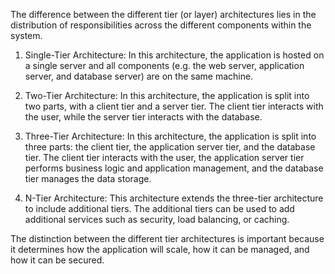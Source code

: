 The difference between the different tier (or layer) architectures lies in the distribution of responsibilities across the different components within the system.

1.  Single-Tier Architecture: In this architecture, the application is hosted on a single server and all components (e.g. the web server, application server, and database server) are on the same machine.
    
2.  Two-Tier Architecture: In this architecture, the application is split into two parts, with a client tier and a server tier. The client tier interacts with the user, while the server tier interacts with the database.
    
3.  Three-Tier Architecture: In this architecture, the application is split into three parts: the client tier, the application server tier, and the database tier. The client tier interacts with the user, the application server tier performs business logic and application management, and the database tier manages the data storage.
    
4.  N-Tier Architecture: This architecture extends the three-tier architecture to include additional tiers. The additional tiers can be used to add additional services such as security, load balancing, or caching.
    

The distinction between the different tier architectures is important because it determines how the application will scale, how it can be managed, and how it can be secured.